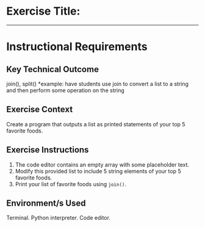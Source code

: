 # Exercise Title:
---
# Instructional Requirements
## Key Technical Outcome
join(), split()
*example: have students use join to convert a list to a string and then perform some operation on the string

## Exercise Context
Create a program that outputs a list as printed statements of your top 5 favorite foods.

## Exercise Instructions
1. The code editor contains an empty array with some placeholder text. 
2. Modify this provided list to include 5 string elements of your top 5 favorite foods. 
3. Print your list of favorite foods using <code>join()</code>.

## Environment/s Used
Terminal. Python interpreter. Code editor.
